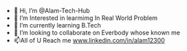 - 👋 Hi, I’m @Alam-Tech-Hub
- 👀 I’m Interested in learmimg In Real World Problem
- 🌱 I’m currently learning B.Tech
- 💞️ I’m looking to collaborate on Everbody whose known me
- 📫All of U Reach me www.linkedin.com/in/alam12300

<!---
Alam-Tech-Hub/Alam-Tech-Hub is a ✨ special ✨ repository because its `README.md` (this file) appears on your GitHub profile.
You can click the Preview link to take a look at your changes.
--->
